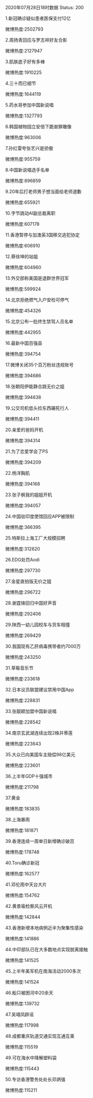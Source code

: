 2020年07月28日18时数据
Status: 200

1.新冠确诊疑似患者医保支付12亿

微博热度:2502793

2.周扬青回应与罗志祥好友合影

微博热度:2127947

3.肌肤底子好有多棒

微博热度:1910225

4.三十而已细节

微博热度:1644119

5.药水哥参加中国新说唱

微博热度:1327793

6.韩国植物园立安倍下跪谢罪雕像

微博热度:963006

7.孙红雷夸张艺兴是骄傲

微博热度:955759

8.中国新说唱选手名单

微博热度:896859

9.20年后打老师男子想当面给老师道歉

微博热度:655921

10.字节跳动AI副总裁离职

微博热度:607178

11.香港暂停与加澳英3国移交逃犯协定

微博热度:606910

12.蔡徐坤的站姐

微博热度:604960

13.外交部称美国是退群世界冠军

微博热度:599924

14.北京拒绝燃气入户安检可停气

微博热度:454326

15.北京公布一批终生禁驾人员名单

微博热度:442955

16.最新中国百强县

微博热度:394754

17.微博关闭35个百万粉丝违规账号

微博热度:394686

18.张朝阳伊能静合跳无价之姐

微博热度:394638

19.公交司机低头捡东西碾死行人

微博热度:394411

20.亲爱的爸妈开机

微博热度:394314

21.为了恋爱学会了PS

微博热度:394209

22.杨洋胸肌

微博热度:394168

23.张子枫我的姐姐开机

微博热度:394057

24.中国驻印度使馆回应APP被限制

微博热度:366395

25.特斯拉上海工厂大规模招聘

微博热度:312620

26.EDG处罚Aodi

微博热度:297730

27.金星直拍版无价之姐

微博热度:296722

28.谢霆锋回归中国好声音

微博热度:292406

29.陕西一幼儿园校车与货车相撞

微博热度:269429

30.我国现有乙肝病毒携带者约7000万

微博热度:243250

31.草莓音乐节

微博热度:233618

32.日本议员联盟建议禁用中国App

微博热度:228831

33.张靓颖加盟中国新说唱

微博热度:228542

34.南京玄武湖连续出现2株并蒂莲

微博热度:223643

35.大众已向美国车主赔偿98亿美元

微博热度:223601

36.上半年GDP十强城市

微博热度:211798

37.黄金

微博热度:183835

38.上海暴雨

微博热度:181871

39.香港连续一周单日新增确诊破百

微博热度:178748

40.Toru确诊新冠

微博热度:162577

41.邓伦雨中天台大片

微博热度:154762

42.黄景瑜检察风云开机

微博热度:142844

43.香港新增本地病例近半为聚集性感染

微博热度:141886

44.中印部队已在大多数地点实现脱离接触

微博热度:141525

45.上半年美军机在南海活动2000多次

微博热度:141524

46.船只被困河中20余天

微博热度:139732

47.吴翊凤辟谣

微博热度:117998

48.成都重庆轨道交通实现互通互乘

微博热度:115519

49.可在海水中降解塑料袋

微博热度:115443

50.专访香港警务处处长邓炳强

微博热度:115211

